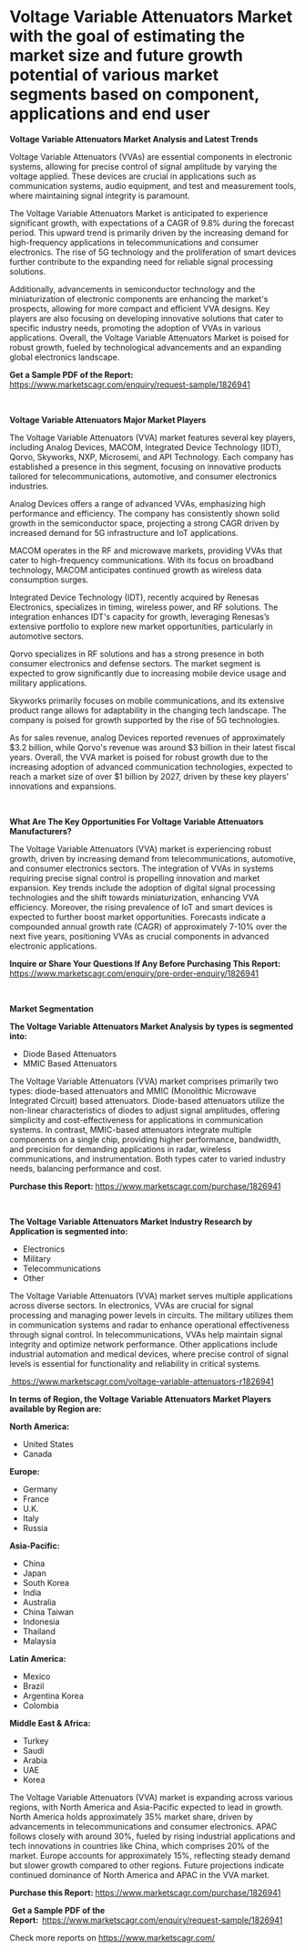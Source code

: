 <p><h1>Voltage Variable Attenuators Market with the goal of estimating the market size and future growth potential of various market segments based on component, applications and end user</h1></p><p><strong>Voltage Variable Attenuators Market Analysis and Latest Trends</strong></p>
<p><p>Voltage Variable Attenuators (VVAs) are essential components in electronic systems, allowing for precise control of signal amplitude by varying the voltage applied. These devices are crucial in applications such as communication systems, audio equipment, and test and measurement tools, where maintaining signal integrity is paramount.</p><p>The Voltage Variable Attenuators Market is anticipated to experience significant growth, with expectations of a CAGR of 9.8% during the forecast period. This upward trend is primarily driven by the increasing demand for high-frequency applications in telecommunications and consumer electronics. The rise of 5G technology and the proliferation of smart devices further contribute to the expanding need for reliable signal processing solutions.</p><p>Additionally, advancements in semiconductor technology and the miniaturization of electronic components are enhancing the market's prospects, allowing for more compact and efficient VVA designs. Key players are also focusing on developing innovative solutions that cater to specific industry needs, promoting the adoption of VVAs in various applications. Overall, the Voltage Variable Attenuators Market is poised for robust growth, fueled by technological advancements and an expanding global electronics landscape.</p></p>
<p><strong>Get a Sample PDF of the Report:&nbsp;</strong> <a href="https://www.marketscagr.com/enquiry/request-sample/1826941?utm_campaign=2337&utm_medium=2&utm_source=Github&utm_content=ia&utm_term=06042025&utm_id=voltage-variable-attenuators">https://www.marketscagr.com/enquiry/request-sample/1826941</a></p>
<p>&nbsp;</p>
<p><strong>Voltage Variable Attenuators Major Market Players</strong></p>
<p><p>The Voltage Variable Attenuators (VVA) market features several key players, including Analog Devices, MACOM, Integrated Device Technology (IDT), Qorvo, Skyworks, NXP, Microsemi, and API Technology. Each company has established a presence in this segment, focusing on innovative products tailored for telecommunications, automotive, and consumer electronics industries.</p><p>Analog Devices offers a range of advanced VVAs, emphasizing high performance and efficiency. The company has consistently shown solid growth in the semiconductor space, projecting a strong CAGR driven by increased demand for 5G infrastructure and IoT applications.</p><p>MACOM operates in the RF and microwave markets, providing VVAs that cater to high-frequency communications. With its focus on broadband technology, MACOM anticipates continued growth as wireless data consumption surges.</p><p>Integrated Device Technology (IDT), recently acquired by Renesas Electronics, specializes in timing, wireless power, and RF solutions. The integration enhances IDT's capacity for growth, leveraging Renesas’s extensive portfolio to explore new market opportunities, particularly in automotive sectors.</p><p>Qorvo specializes in RF solutions and has a strong presence in both consumer electronics and defense sectors. The market segment is expected to grow significantly due to increasing mobile device usage and military applications.</p><p>Skyworks primarily focuses on mobile communications, and its extensive product range allows for adaptability in the changing tech landscape. The company is poised for growth supported by the rise of 5G technologies.</p><p>As for sales revenue, analog Devices reported revenues of approximately $3.2 billion, while Qorvo's revenue was around $3 billion in their latest fiscal years. Overall, the VVA market is poised for robust growth due to the increasing adoption of advanced communication technologies, expected to reach a market size of over $1 billion by 2027, driven by these key players' innovations and expansions.</p></p>
<p>&nbsp;</p>
<p><strong>What Are The Key Opportunities For Voltage Variable Attenuators Manufacturers?</strong></p>
<p><p>The Voltage Variable Attenuators (VVA) market is experiencing robust growth, driven by increasing demand from telecommunications, automotive, and consumer electronics sectors. The integration of VVAs in systems requiring precise signal control is propelling innovation and market expansion. Key trends include the adoption of digital signal processing technologies and the shift towards miniaturization, enhancing VVA efficiency. Moreover, the rising prevalence of IoT and smart devices is expected to further boost market opportunities. Forecasts indicate a compounded annual growth rate (CAGR) of approximately 7-10% over the next five years, positioning VVAs as crucial components in advanced electronic applications.</p></p>
<p><strong>Inquire or Share Your Questions If Any Before Purchasing This Report:</strong> <a href="https://www.marketscagr.com/enquiry/pre-order-enquiry/1826941?utm_campaign=2337&utm_medium=2&utm_source=Github&utm_content=ia&utm_term=06042025&utm_id=voltage-variable-attenuators">https://www.marketscagr.com/enquiry/pre-order-enquiry/1826941</a></p>
<p>&nbsp;</p>
<p><strong>Market Segmentation</strong></p>
<p><strong>The Voltage Variable Attenuators Market Analysis by types is segmented into:</strong></p>
<p><ul><li>Diode Based Attenuators</li><li>MMIC Based Attenuators</li></ul></p>
<p><p>The Voltage Variable Attenuators (VVA) market comprises primarily two types: diode-based attenuators and MMIC (Monolithic Microwave Integrated Circuit) based attenuators. Diode-based attenuators utilize the non-linear characteristics of diodes to adjust signal amplitudes, offering simplicity and cost-effectiveness for applications in communication systems. In contrast, MMIC-based attenuators integrate multiple components on a single chip, providing higher performance, bandwidth, and precision for demanding applications in radar, wireless communications, and instrumentation. Both types cater to varied industry needs, balancing performance and cost.</p></p>
<p><strong>Purchase this Report:&nbsp;</strong><a href="https://www.marketscagr.com/purchase/1826941?utm_campaign=2337&utm_medium=2&utm_source=Github&utm_content=ia&utm_term=06042025&utm_id=voltage-variable-attenuators">https://www.marketscagr.com/purchase/1826941</a></p>
<p>&nbsp;</p>
<p><strong>The Voltage Variable Attenuators Market Industry Research by Application is segmented into:</strong></p>
<p><ul><li>Electronics</li><li>Military</li><li>Telecommunications</li><li>Other</li></ul></p>
<p><p>The Voltage Variable Attenuators (VVA) market serves multiple applications across diverse sectors. In electronics, VVAs are crucial for signal processing and managing power levels in circuits. The military utilizes them in communication systems and radar to enhance operational effectiveness through signal control. In telecommunications, VVAs help maintain signal integrity and optimize network performance. Other applications include industrial automation and medical devices, where precise control of signal levels is essential for functionality and reliability in critical systems.</p></p>
<p><a href="https://www.marketscagr.com/voltage-variable-attenuators-r1826941?utm_campaign=2337&utm_medium=2&utm_source=Github&utm_content=ia&utm_term=06042025&utm_id=voltage-variable-attenuators">&nbsp;https://www.marketscagr.com/voltage-variable-attenuators-r1826941</a></p>
<p><strong>In terms of Region, the Voltage Variable Attenuators Market Players available by Region are:</strong></p>
<p>
    <p> <strong> North America: </strong>
        <ul>
            <li>United States</li>
            <li>Canada</li>
        </ul>
        </p> 
    <p> <strong> Europe: </strong>
        <ul>
            <li>Germany</li>
            <li>France</li>
            <li>U.K.</li>
            <li>Italy</li>
            <li>Russia</li>
        </ul>
        </p> 
    <p> <strong> Asia-Pacific: </strong>
        <ul>
            <li>China</li>
            <li>Japan</li>
            <li>South Korea</li>
            <li>India</li>
            <li>Australia</li>
            <li>China Taiwan</li>
            <li>Indonesia</li>
            <li>Thailand</li>
            <li>Malaysia</li>
        </ul>
        </p> 
    <p> <strong> Latin America: </strong>
        <ul>
            <li>Mexico</li>
            <li>Brazil</li>
            <li>Argentina Korea</li>
            <li>Colombia</li>
        </ul>
        </p> 
    <p> <strong> Middle East & Africa: </strong>
        <ul>
            <li>Turkey</li>
            <li>Saudi</li>
            <li>Arabia</li>
            <li>UAE</li>
            <li>Korea</li>
        </ul>
    </p>
    </p>
<p><p>The Voltage Variable Attenuators (VVA) market is expanding across various regions, with North America and Asia-Pacific expected to lead in growth. North America holds approximately 35% market share, driven by advancements in telecommunications and consumer electronics. APAC follows closely with around 30%, fueled by rising industrial applications and tech innovations in countries like China, which comprises 20% of the market. Europe accounts for approximately 15%, reflecting steady demand but slower growth compared to other regions. Future projections indicate continued dominance of North America and APAC in the VVA market.</p></p>
<p><strong>Purchase this Report: </strong><a href="https://www.marketscagr.com/purchase/1826941?utm_campaign=2337&utm_medium=2&utm_source=Github&utm_content=ia&utm_term=06042025&utm_id=voltage-variable-attenuators">https://www.marketscagr.com/purchase/1826941</a></p>
<p>&nbsp;<strong>Get a Sample PDF of the Report:&nbsp;&nbsp;</strong><a href="https://www.marketscagr.com/enquiry/request-sample/1826941?utm_campaign=2337&utm_medium=2&utm_source=Github&utm_content=ia&utm_term=06042025&utm_id=voltage-variable-attenuators">https://www.marketscagr.com/enquiry/request-sample/1826941</a></p>
<p><strong></strong></p>
<p>Check more reports on <a href="https://www.marketscagr.com/?utm_campaign=2337&utm_medium=2&utm_source=Github&utm_content=ia&utm_term=06042025&utm_id=voltage-variable-attenuators">https://www.marketscagr.com/</a></p>